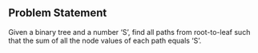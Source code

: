 ## Problem Statement
Given a binary tree and a number ‘S’, find all paths from root-to-leaf such that the sum of all the node values of each path equals ‘S’.
